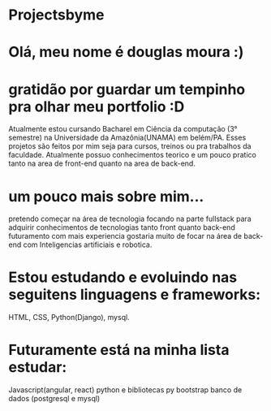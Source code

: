 # Projectsbyme
# Olá, meu nome é douglas moura :)
# gratidão por guardar um tempinho pra olhar meu portfolio :D
Atualmente estou cursando Bacharel em Ciência da computação (3° semestre) na Universidade da Amazônia(UNAMA) em belém/PA.
Esses projetos são feitos por mim seja para cursos, treinos ou pra trabalhos da faculdade.
Atualmente possuo conhecimentos teorico e um pouco pratico tanto na area de front-end quanto na area de back-end.
# um pouco mais sobre mim...
pretendo começar na área de tecnologia focando na parte fullstack para adquirir conhecimentos de tecnologias tanto front quanto back-end
futuramento com mais experiencia gostaria muito de focar na área de back-end com Inteligencias artificiais e robotica.

# Estou estudando e evoluindo nas seguitens linguagens e frameworks:
HTML, CSS, Python(Django), mysql.

# Futuramente está na minha lista estudar: 
Javascript(angular, react)
python e bibliotecas py
bootstrap
banco de dados (postgresql e mysql)

